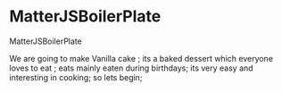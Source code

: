 # MatterJSBoilerPlate
MatterJSBoilerPlate


We are going to make Vanilla cake ;
its a baked dessert which everyone loves to eat ;
eats mainly eaten during birthdays;
its very easy and interesting in cooking;
so lets begin;  
